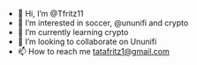 - 👋 Hi, I’m @Tfritz11
- 👀 I’m interested in soccer, @ununifi and crypto
- 🌱 I’m currently learning crypto
- 💞️ I’m looking to collaborate on Ununifi
- 📫 How to reach me tatafritz1@gmail.com

<!---
Tfritz11/Tfritz11 is a ✨ special ✨ repository because its `README.md` (this file) appears on your GitHub profile.
You can click the Preview link to take a look at your changes.
--->
